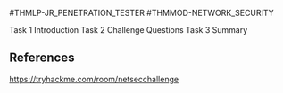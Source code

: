#THMLP-JR_PENETRATION_TESTER #THMMOD-NETWORK_SECURITY

Task 1
Introduction
Task 2
Challenge Questions
Task 3
Summary
## References

https://tryhackme.com/room/netsecchallenge